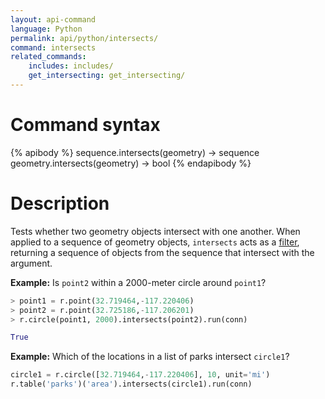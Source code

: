 ```yaml
---
layout: api-command
language: Python
permalink: api/python/intersects/
command: intersects
related_commands:
    includes: includes/
    get_intersecting: get_intersecting/
---
```

# Command syntax #

{% apibody %}
sequence.intersects(geometry) &rarr; sequence
geometry.intersects(geometry) &rarr; bool
{% endapibody %}

# Description #

Tests whether two geometry objects intersect with one another. When applied to a sequence of geometry objects, `intersects` acts as a [filter](/api/python/filter), returning a sequence of objects from the sequence that intersect with the argument.


__Example:__ Is `point2` within a 2000-meter circle around `point1`?

```py
> point1 = r.point(32.719464,-117.220406)
> point2 = r.point(32.725186,-117.206201)
> r.circle(point1, 2000).intersects(point2).run(conn)

True
```

__Example:__ Which of the locations in a list of parks intersect `circle1`?

```py
circle1 = r.circle([32.719464,-117.220406], 10, unit='mi')
r.table('parks')('area').intersects(circle1).run(conn)
```
